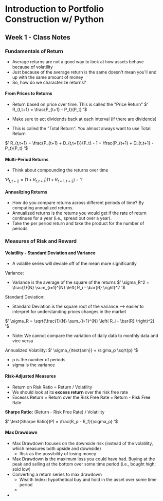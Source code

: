 # Introduction to Portfolio Construction w/ Python

## Week 1 - Class Notes

### Fundamentals of Return

+ Average returns are not a good way to look at how assets behave because of volatility
+ Just because of the average return is the same doesn't mean you'll end up with the same amount of money
+ So, how do we characterize returns?

#### From Prices to Returns

+ Return based on price over time. This is called the "Price Return"
$' R_{t,t+1} = \frac{P_{t+1} - P_t}{P_t} '$

+ Make sure to act dividends back at each interval (if there are dividends)
+ This is called the "Total Return". You almost always want to use Total Return

$' R_{t,t+1} = \frac{P_{t+1} + D_{t,t+1}}{P_t} - 1 = \frac{P_{t+1} + D_{t,t+1} - P_t}{P_t} '$


#### Multi-Period Returns

+ Think about compounding the returns over time

$' R_{t,t+2} = \left(1 + R_{t,t+1}\right)\left(1 + R_{t+1,t+2}\right) - 1 '$


#### Annualizing Returns
+ How do you compare returns across different periods of time? By computing annualized returns.
+ Annualized returns is the returns you would get if the rate of return continues for a year (i.e., spread out over a year).
+ Take the per period return and take the product for the number of periods


### Measures of Risk and Reward


#### Volatility - Standard Deviation and Variance
+ A volatile series will deviate off of the mean more significantly


Variance:
+ Variance is the average of the square of the returns
$' \sigma_R^2 = \frac{1}{N} \sum_{i=1}^{N} \left( R_i - \bar{R} \right)^2 '$

Standard Deviation:
+ Standard Deviation is the square root of the variance --> easier to interpret for understanding prices changes in the market

$' \sigma_R = \sqrt{\frac{1}{N} \sum_{i=1}^{N} \left( R_i - \bar{R} \right)^2} '$

+ Note: We cannot compare the variation of daily data to monthly data and vice versa

Annualized Volatility:
$' \sigma_{\text{ann}} = \sigma_p \sqrt{p} '$
+ p is the number of periods
+ sigma is the variance



#### Risk-Adjusted Measures

+ Return on Risk Ratio = Return / Volatility
+ We should look at its **excess return** over the risk free rate
+ Excesss Return = Return over the Risk Free Rate = Return - Risk Free Rate


**Sharpe Ratio:** (Return - Risk Free Rate) / Volatility

$' \text{Sharpe Ratio}(P) = \frac{R_p - R_f}{\sigma_p} '$


#### Max Drawdown

+ Max Drawdown focuses on the downside risk (instead of the volatility, which measures both upside and downside)
	+ Risk as the possibility of losing money
+ Max Drawdown is the maximum loss you could have had. Buying at the peak and selling at the bottom over some time period (i.e., bought high; sold low)
+ Converting a return series to max drawdown
	+ Wealth Index: hypothetical buy and hold in the asset over some time period
	+ 
+ 








